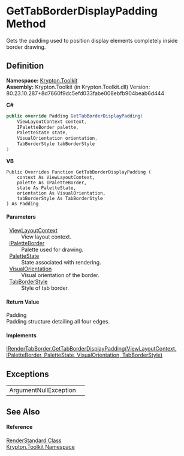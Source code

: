 # GetTabBorderDisplayPadding Method


Gets the padding used to position display elements completely inside border drawing.



## Definition
**Namespace:** <a href="79d2eac2-21f4-54ff-7552-b20c33c30600.md">Krypton.Toolkit</a>  
**Assembly:** Krypton.Toolkit (in Krypton.Toolkit.dll) Version: 80.23.10.287+8d7660f9dc5efd033fabe008ebfb904beab6d444

**C#**
``` C#
public override Padding GetTabBorderDisplayPadding(
	ViewLayoutContext context,
	IPaletteBorder palette,
	PaletteState state,
	VisualOrientation orientation,
	TabBorderStyle tabBorderStyle
)
```
**VB**
``` VB
Public Overrides Function GetTabBorderDisplayPadding ( 
	context As ViewLayoutContext,
	palette As IPaletteBorder,
	state As PaletteState,
	orientation As VisualOrientation,
	tabBorderStyle As TabBorderStyle
) As Padding
```



#### Parameters
<dl><dt>  <a href="d94d703a-56ce-4f85-7e5d-a7e3debed319.md">ViewLayoutContext</a></dt><dd>View layout context.</dd><dt>  <a href="dd253da2-d489-07ff-6865-3729039fb875.md">IPaletteBorder</a></dt><dd>Palette used for drawing.</dd><dt>  <a href="93e626cd-00cf-240e-06c6-ab4d47e982ba.md">PaletteState</a></dt><dd>State associated with rendering.</dd><dt>  <a href="d38051f8-c2cc-e81c-0029-02f7ad46f2fa.md">VisualOrientation</a></dt><dd>Visual orientation of the border.</dd><dt>  <a href="1270c858-0b34-774e-682b-387b0276c3be.md">TabBorderStyle</a></dt><dd>Style of tab border.</dd></dl>

#### Return Value
Padding  
Padding structure detailing all four edges.

#### Implements
<a href="21bad806-64b7-10ff-ba08-e60da3980de9.md">IRenderTabBorder.GetTabBorderDisplayPadding(ViewLayoutContext, IPaletteBorder, PaletteState, VisualOrientation, TabBorderStyle)</a>  


## Exceptions
<table>
<tr>
<td>ArgumentNullException</td>
<td /></tr>
</table>

## See Also


#### Reference
<a href="8a8b9945-a6ad-21c4-5182-014e3b962e19.md">RenderStandard Class</a>  
<a href="79d2eac2-21f4-54ff-7552-b20c33c30600.md">Krypton.Toolkit Namespace</a>  
